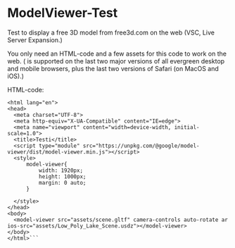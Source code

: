 # ModelViewer-Test
Test to display a free 3D model from free3d.com on the web (VSC, Live Server Expansion.)

You only need an HTML-code and a few assets for this code to work on the web.
(<model-viewer> is supported on the last two major versions of all evergreen desktop and mobile browsers, plus the last two versions of Safari (on MacOS and iOS).)
  
  HTML-code:
  
  ```<!DOCTYPE html>
<html lang="en">
<head>
    <meta charset="UTF-8">
    <meta http-equiv="X-UA-Compatible" content="IE=edge">
    <meta name="viewport" content="width=device-width, initial-scale=1.0">
    <title>Testi</title>
    <script type="module" src="https://unpkg.com/@google/model-viewer/dist/model-viewer.min.js"></script>
    <style>
        model-viewer{
            width: 1920px;
            height: 1000px;
            margin: 0 auto;
        }

    </style>
</head>
<body>
    <model-viewer src="assets/scene.gltf" camera-controls auto-rotate ar ios-src="assets/Low_Poly_Lake_Scene.usdz"></model-viewer>
</body>
</html>```
